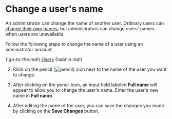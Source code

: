 # Change a user's name
An administrator can change the name of another user. Ordinary users can
[change their own names](/help/change-your-name), but administrators can change
users' names when users are unavailable.

Follow the following steps to change the name of a user using an administrator account.

{!go-to-the.md!} [Users](/#administration/user-list-admin)
{!admin.md!}

2. Click on the pencil (![pencil](/static/images/help/pencil.png)) icon next to
the name of the user you want to change.

3. After clicking on the pencil icon, an input field labeled **Full name** will
appear to allow you to change the user's name. Enter the user's new name in
**Full name**.

4. After editing the name of the user, you can save the changes you made by
clicking on the **Save Changes** button.
